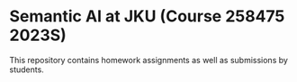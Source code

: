# Semantic AI at JKU (Course 258475 2023S)

This repository contains homework assignments as well as submissions by students. 
